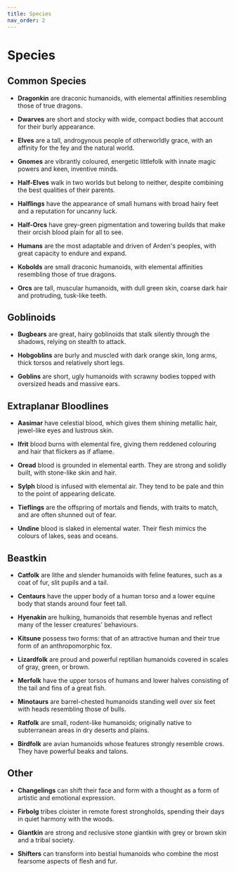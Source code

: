 ```yaml
---
title: Species
nav_order: 2
---
```


# Species

## Common Species
* **Dragonkin** are draconic humanoids, with elemental affinities resembling those of true dragons.

* **Dwarves** are short and stocky with wide, compact bodies that account for their burly appearance.

* **Elves** are a tall, androgynous people of otherworldly grace, with an affinity for the fey and the natural world.

* **Gnomes** are vibrantly coloured, energetic littlefolk with innate magic powers and keen, inventive minds.

* **Half-Elves** walk in two worlds but belong to neither, despite combining the best qualities of their parents.

* **Halflings** have the appearance of small humans with broad hairy feet and a reputation for uncanny luck.

* **Half-Orcs** have grey-green pigmentation and towering builds that make their orcish blood plain for all to see.

* **Humans** are the most adaptable and driven of Arden's peoples, with great capacity to endure and expand.

* **Kobolds** are small draconic humanoids, with elemental affinities resembling those of true dragons.

* **Orcs** are tall, muscular humanoids, with dull green skin, coarse dark hair and protruding, tusk-like teeth.

## Goblinoids
* **Bugbears** are great, hairy goblinoids that stalk silently through the shadows, relying on stealth to attack.

* **Hobgoblins** are burly and muscled with dark orange skin, long arms, thick torsos and relatively short legs.

* **Goblins** are short, ugly humanoids with scrawny bodies topped with oversized heads and massive ears.

## Extraplanar Bloodlines
* **Aasimar** have celestial blood, which gives them shining metallic hair, jewel-like eyes and lustrous skin.

* **Ifrit** blood burns with elemental fire, giving them reddened colouring and hair that flickers as if aflame.

* **Oread** blood is grounded in elemental earth. They are strong and solidly built, with stone-like skin and hair.

* **Sylph** blood is infused with elemental air. They tend to be pale and thin to the point of appearing delicate.

* **Tieflings** are the offspring of mortals and fiends, with traits to match, and are often shunned out of fear.

* **Undine** blood is slaked in elemental water. Their flesh mimics the colours of lakes, seas and oceans.

## Beastkin
* **Catfolk** are lithe and slender humanoids with feline features, such as a coat of fur, slit pupils and a tail. 

* **Centaurs** have the upper body of a human torso and a lower equine body that stands around four feet tall.

* **Hyenakin** are hulking, humanoids that resemble hyenas and reflect many of the lesser creatures' behaviours.

* **Kitsune** possess two forms: that of an attractive human and their true form of an anthropomorphic fox.

* **Lizardfolk** are proud and powerful reptilian humanoids covered in scales of gray, green, or brown.

* **Merfolk** have the upper torsos of humans and lower halves consisting of the tail and fins of a great fish.

* **Minotaurs** are barrel-chested humanoids standing well over six feet with heads resembling those of bulls.

* **Ratfolk**  are small, rodent-like humanoids; originally native to subterranean areas in dry deserts and plains.

* **Birdfolk** are avian humanoids whose features strongly resemble crows. They have powerful beaks and talons.

## Other
* **Changelings** can shift their face and form with a thought as a form of artistic and emotional expression.

* **Firbolg** tribes cloister in remote forest strongholds, spending their days in quiet harmony with the woods.

* **Giantkin** are strong and reclusive stone giantkin with grey or brown skin and a tribal society.

* **Shifters** can transform into bestial humanoids who combine the most fearsome aspects of flesh and fur.
